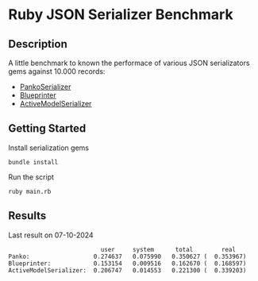 # Ruby JSON Serializer Benchmark

## Description

A little benchmark to known the performace of various JSON serializators gems against 10.000 records:
* [PankoSerializer](https://github.com/yosiat/panko_serializer)
* [Blueprinter](https://github.com/procore-oss/blueprinter)
* [ActiveModelSerializer](https://github.com/rails-api/active_model_serializers)

## Getting Started

Install serialization gems

`bundle install`

Run the script

`ruby main.rb`

## Results

Last result on 07-10-2024
```
                          user     system      total        real
Panko:                  0.274637   0.075990   0.350627 (  0.353967)
Blueprinter:            0.153154   0.009516   0.162670 (  0.168597)
ActiveModelSerializer:  0.206747   0.014553   0.221300 (  0.339203)
```
